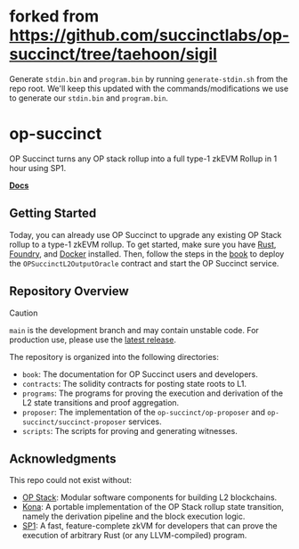 # forked from https://github.com/succinctlabs/op-succinct/tree/taehoon/sigil
Generate `stdin.bin` and `program.bin` by running `generate-stdin.sh` from the repo root.  We'll keep this updated with the commands/modifications we use to generate our `stdin.bin` and `program.bin`.


# op-succinct

OP Succinct turns any OP stack rollup into a full type-1 zkEVM Rollup in 1 hour using SP1.

**[Docs](https://succinctlabs.github.io/op-succinct)**

## Getting Started

Today, you can already use OP Succinct to upgrade any existing OP Stack rollup to a type-1 zkEVM rollup. To get started, make sure you have [Rust](https://rustup.rs/), [Foundry](https://book.getfoundry.sh/), and [Docker](https://docs.docker.com/engine/install/) installed. Then, follow the steps in the [book](https://succinctlabs.github.io/op-succinct/) to deploy the `OPSuccinctL2OutputOracle` contract and start the OP Succinct service.

## Repository Overview

> [!CAUTION]
> `main` is the development branch and may contain unstable code.
> For production use, please use the [latest release](https://github.com/succinctlabs/op-succinct/releases).

The repository is organized into the following directories:

- `book`: The documentation for OP Succinct users and developers.
- `contracts`: The solidity contracts for posting state roots to L1.
- `programs`: The programs for proving the execution and derivation of the L2 state transitions and proof aggregation.
- `proposer`: The implementation of the `op-succinct/op-proposer` and `op-succinct/succinct-proposer` services.
- `scripts`: The scripts for proving and generating witnesses.

## Acknowledgments

This repo could not exist without:
* [OP Stack](https://docs.optimism.io/stack/getting-started): Modular software components for building L2 blockchains.
* [Kona](https://github.com/anton-rs/kona/tree/main): A portable implementation of the OP Stack rollup state transition, namely the derivation pipeline and the block execution logic.
* [SP1](https://github.com/succinctlabs/sp1): A fast, feature-complete zkVM for developers that can prove the execution of arbitrary Rust (or any LLVM-compiled) program.
